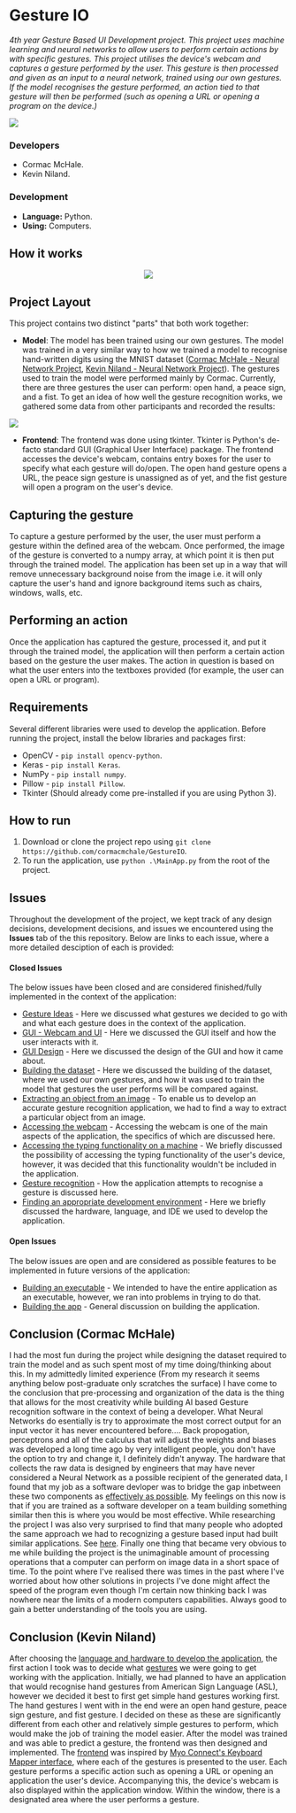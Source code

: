 # Gesture IO
 _4th year Gesture Based UI Development project. This project uses machine learning and neural networks to allow users to perform certain actions by with specific gestures. This project utilises the device's webcam and captures a gesture performed by the user. This gesture is then processed and given as an input to a neural network, trained using our own gestures. If the model recognises the gesture performed, an action tied to that gesture will then be performed (such as opening a URL or opening a program on the device.)_
<div style="text-align:absolute"><img src="https://github.com/cormacmchale/SignWriter/blob/master/images/ef6e61f1-aa83-4aa1-880b-c93a8769a931_200x200.png" /></div>

### Developers
* Cormac McHale.
* Kevin Niland.

### Development
* **Language:** Python.
* **Using:** Computers.

## How it works
<div style="text-align:center"><img src="https://github.com/cormacmchale/SignWriter/blob/master/images/project_flow_diagram.PNG" /></div>

 ## Project Layout
 This project contains two distinct "parts" that both work together:
 * **Model**: The model has been trained using our own gestures. The model was trained in a very similar way to how we trained a model to recognise hand-written digits using the MNIST dataset ([Cormac McHale - Neural Network Project](https://github.com/cormacmchale/KerasNeuralNetwork), [Kevin Niland - Neural Network Project](https://github.com/kevinniland97/Recognition-of-hand-written-digits-using-the-MNIST-dataset)). The gestures used to train the model were performed mainly by Cormac. Currently, there are three gestures the user can perform: open hand, a peace sign, and a fist. To get an idea of how well the gesture recognition works, we gathered some data from other participants and recorded the results:
 <div style="text-align:absolute"><img src="https://github.com/cormacmchale/SignWriter/blob/master/images/table.PNG" /></div>
 
 * **Frontend**: The frontend was done using tkinter. Tkinter is Python's de-facto standard GUI (Graphical User Interface) package. The frontend accesses the device's webcam, contains entry boxes for the user to specify what each gesture will do/open. The open hand gesture opens a URL, the peace sign gesture is unassigned as of yet, and the fist gesture will open a program on the user's device.

## Capturing the gesture
To capture a gesture performed by the user, the user must perform a gesture within the defined area of the webcam. Once performed, the image of the gesture is converted to a numpy array, at which point it is then put through the trained model. The application has been set up in a way that will remove unnecessary background noise from the image i.e. it will only capture the user's hand and ignore background items such as chairs, windows, walls, etc.

## Performing an action
Once the application has captured the gesture, processed it, and put it through the trained model, the application will then perform a certain action based on the gesture the user makes. The action in question is based on what the user enters into the textboxes provided (for example, the user can open a URL or program).

## Requirements
Several different libraries were used to develop the application. Before running the project, install the below libraries and packages first:
* OpenCV - `pip install opencv-python`.
* Keras - `pip install Keras`.
* NumPy - `pip install numpy`.
* Pillow - `pip install Pillow`.
* Tkinter (Should already come pre-installed if you are using Python 3).

## How to run
1. Download or clone the project repo using `git clone https://github.com/cormacmchale/GestureIO`.
2. To run the application, use `python .\MainApp.py` from the root of the project.

## Issues
Throughout the development of the project, we kept track of any design decisions, development decisions, and issues we encountered using the __Issues__ tab of the this repository. Below are links to each issue, where a more detailed desciption of each is provided:
#### Closed Issues
The below issues have been closed and are considered finished/fully implemented in the context of the application:
* [Gesture Ideas](https://github.com/cormacmchale/GestureIO/issues/10) - Here we discussed what gestures we decided to go with and what each gesture does in the context of the application.
* [GUI - Webcam and UI](https://github.com/cormacmchale/GestureIO/issues/9) - Here we discussed the GUI itself and how the user interacts with it.
* [GUI Design](https://github.com/cormacmchale/GestureIO/issues/8) - Here we discussed the design of the GUI and how it came about.
* [Building the dataset](https://github.com/cormacmchale/GestureIO/issues/7) - Here we discussed the building of the dataset, where we used our own gestures, and how it was used to train the model that gestures the user performs will be compared against.
* [Extracting an object from an image](https://github.com/cormacmchale/GestureIO/issues/6) - To enable us to develop an accurate gesture recognition application, we had to find a way to extract a particular object from an image.
* [Accessing the webcam](https://github.com/cormacmchale/GestureIO/issues/5) - Accessing the webcam is one of the main aspects of the application, the specifics of which are discussed here.
* [Accessing the typing functionality on a machine](https://github.com/cormacmchale/GestureIO/issues/4) - We briefly discussed the possibility of accessing the typing functionality of the user's device, however, it was decided that this functionality wouldn't be included in the application.
* [Gesture recognition](https://github.com/cormacmchale/GestureIO/issues/3) - How the application attempts to recognise a gesture is discussed here.
* [Finding an appropriate development environment](https://github.com/cormacmchale/GestureIO/issues/1) - Here we briefly discussed the hardware, language, and IDE we used to develop the application.

#### Open Issues
The below issues are open and are considered as possible features to be implemented in future versions of the application:
* [Building an executable](https://github.com/cormacmchale/GestureIO/issues/12) - We intended to have the entire application as an executable, however, we ran into problems in trying to do that.
* [Building the app](https://github.com/cormacmchale/GestureIO/issues/2) - General discussion on building the application.

## Conclusion (Cormac McHale)
I had the most fun during the project while designing the dataset required to train the model and as such spent most of my time doing/thinking about this. In my admittedly limited experience (From my research it seems anything below post-graduate only scratches the surface) I have come to the conclusion that pre-processing and organization of the data is the thing that allows for the most creativity while building AI based Gesture recognition software in the context of being a developer. What Neural Networks do esentially is try to approximate the most correct output for an input vector it has never encountered before.... Back propogation, perceptrons and all of the calculus that will adjust the weights and biases was developed a long time ago by very intelligent people, you don't have the option to try and change it, I definitely didn't anyway. The hardware that collects the raw data is designed by engineers that may have never considered a Neural Network as a possible recipient of the generated data, I found that my job as a software devloper was to bridge the gap inbetween these two components as [effectively as possible](https://github.com/cormacmchale/GestureIO/issues/7). My feelings on this now is that if you are trained as a software developer on a team building something similar then this is where you would be most effective. While researching the project I was also very surprised to find that many people who adopted the same approach we had to recognizing a gesture based input had built similar applications. See [here](https://github.com/cormacmchale/GestureIO/tree/master/gesturepdf). Finally one thing that became very obvious to me while building the project is the unimaginable amount of processing operations that a computer can perform on image data in a short space of time. To the point where I've realised there was times in the past where I've worried about how other solutions in projects I've done might affect the speed of the program even though I'm certain now thinking back I was nowhere near the limits of a modern computers capabilities. Always good to gain a better understanding of the tools you are using.

## Conclusion (Kevin Niland)
After choosing the [language and hardware to develop the application](https://github.com/cormacmchale/GestureIO/issues/1), the first action I took was to decide what [gestures](https://github.com/cormacmchale/GestureIO/issues/10) we were going to get working with the application. Initially, we had planned to have an application that would recognise hand gestures from American Sign Language (ASL), however we decided it best to first get simple hand gestures working first. The hand gestures I went with in the end were an open hand gesture,  peace sign gesture, and fist gesture. I decided on these as these are significantly different from each other and relatively simple gestures to perform, which would make the job of training the model easier. After the model was trained and was able to predict a gesture, the frontend was then designed and implemented. The [frontend](https://github.com/cormacmchale/GestureIO/issues/9) was inspired by [Myo Connect's Keyboard Mapper interface](https://support.getmyo.com/hc/en-us/articles/204660665-Using-the-Keyboard-Mapper-in-Myo-Connect), where each of the gestures is presented to the user. Each gesture performs a specific action such as opening a URL or opening an application the user's device. Accompanying this, the device's webcam is also displayed within the application window. Within the window, there is a designated area where the user performs a gesture. 
